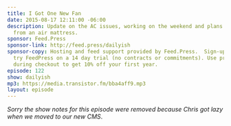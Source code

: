 ```yaml
---
title: I Got One New Fan
date: 2015-08-17 12:11:00 -06:00
description: Update on the AC issues, working on the weekend and plans to podcast
  from an air mattress.
sponsor: Feed.Press
sponsor-link: http://feed.press/dailyish
sponsor-copy: Hosting and feed support provided by Feed.Press.  Sign-up today and
  try FeedPress on a 14 day trial (no contracts or commitments). Use promo code "dailyish"
  during checkout to get 10% off your first year.
episode: 122
show: dailyish
mp3: https://media.transistor.fm/bba4aff9.mp3
layout: episode
---
```


<em>Sorry the show notes for this episode were removed because Chris got lazy when we moved to our new CMS</em>.
